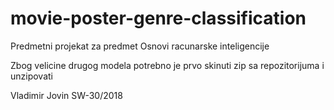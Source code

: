 # movie-poster-genre-classification
Predmetni projekat za predmet Osnovi racunarske inteligencije

Zbog velicine drugog modela potrebno je prvo skinuti zip sa repozitorijuma i unzipovati

Vladimir Jovin SW-30/2018
